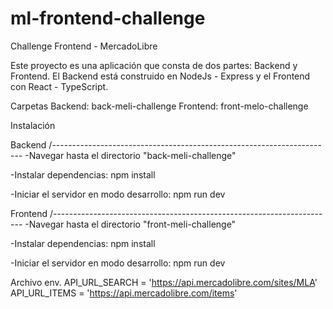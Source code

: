 # ml-frontend-challenge
Challenge Frontend - MercadoLibre

Este proyecto es una aplicación que consta de dos partes: Backend y Frontend. El Backend está construido en NodeJs - Express y el Frontend con React - TypeScript. 

Carpetas
Backend: back-meli-challenge
Frontend: front-melo-challenge

Instalación

Backend
/----------------------------------------------------------------------
-Navegar hasta el directorio "back-meli-challenge"

-Instalar dependencias: npm install

-Iniciar el servidor en modo desarrollo: npm run dev


Frontend
/----------------------------------------------------------------------
-Navegar hasta el directorio "front-meli-challenge"

-Instalar dependencias: npm install

-Iniciar el servidor en modo desarrollo: npm run dev


Archivo env.
API_URL_SEARCH = 'https://api.mercadolibre.com/sites/MLA'
API_URL_ITEMS = 'https://api.mercadolibre.com/items'